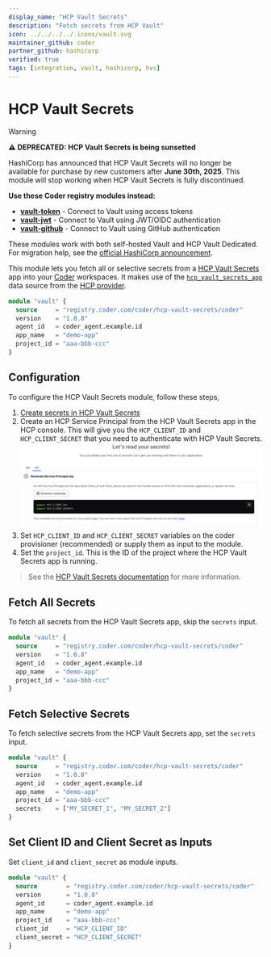 ```yaml
---
display_name: "HCP Vault Secrets"
description: "Fetch secrets from HCP Vault"
icon: ../../../../.icons/vault.svg
maintainer_github: coder
partner_github: hashicorp
verified: true
tags: [integration, vault, hashicorp, hvs]
---
```


# HCP Vault Secrets

> [!WARNING]
> **⚠️ DEPRECATED: HCP Vault Secrets is being sunsetted**
>
> HashiCorp has announced that HCP Vault Secrets will no longer be available for purchase by new customers after **June 30th, 2025**. This module will stop working when HCP Vault Secrets is fully discontinued.
>
> **Use these Coder registry modules instead:**
>
> - **[vault-token](https://registry.coder.com/modules/vault-token)** - Connect to Vault using access tokens
> - **[vault-jwt](https://registry.coder.com/modules/vault-jwt)** - Connect to Vault using JWT/OIDC authentication
> - **[vault-github](https://registry.coder.com/modules/vault-github)** - Connect to Vault using GitHub authentication
>
> These modules work with both self-hosted Vault and HCP Vault Dedicated. For migration help, see the [official HashiCorp announcement](https://developer.hashicorp.com/hcp/docs/vault-secrets/end-of-sale-announcement).

This module lets you fetch all or selective secrets from a [HCP Vault Secrets](https://developer.hashicorp.com/hcp/docs/vault-secrets) app into your [Coder](https://coder.com) workspaces. It makes use of the [`hcp_vault_secrets_app`](https://registry.terraform.io/providers/hashicorp/hcp/latest/docs/data-sources/vault_secrets_app) data source from the [HCP provider](https://registry.terraform.io/providers/hashicorp/hcp/latest).

```tf
module "vault" {
  source     = "registry.coder.com/coder/hcp-vault-secrets/coder"
  version    = "1.0.8"
  agent_id   = coder_agent.example.id
  app_name   = "demo-app"
  project_id = "aaa-bbb-ccc"
}
```

## Configuration

To configure the HCP Vault Secrets module, follow these steps,

1. [Create secrets in HCP Vault Secrets](https://developer.hashicorp.com/vault/tutorials/hcp-vault-secrets-get-started/hcp-vault-secrets-create-secret)
2. Create an HCP Service Principal from the HCP Vault Secrets app in the HCP console. This will give you the `HCP_CLIENT_ID` and `HCP_CLIENT_SECRET` that you need to authenticate with HCP Vault Secrets.
   ![HCP vault secrets credentials](../../.images/hcp-vault-secrets-credentials.png)
3. Set `HCP_CLIENT_ID` and `HCP_CLIENT_SECRET` variables on the coder provisioner (recommended) or supply them as input to the module.
4. Set the `project_id`. This is the ID of the project where the HCP Vault Secrets app is running.

> See the [HCP Vault Secrets documentation](https://developer.hashicorp.com/hcp/docs/vault-secrets) for more information.

## Fetch All Secrets

To fetch all secrets from the HCP Vault Secrets app, skip the `secrets` input.

```tf
module "vault" {
  source     = "registry.coder.com/coder/hcp-vault-secrets/coder"
  version    = "1.0.8"
  agent_id   = coder_agent.example.id
  app_name   = "demo-app"
  project_id = "aaa-bbb-ccc"
}
```

## Fetch Selective Secrets

To fetch selective secrets from the HCP Vault Secrets app, set the `secrets` input.

```tf
module "vault" {
  source     = "registry.coder.com/coder/hcp-vault-secrets/coder"
  version    = "1.0.8"
  agent_id   = coder_agent.example.id
  app_name   = "demo-app"
  project_id = "aaa-bbb-ccc"
  secrets    = ["MY_SECRET_1", "MY_SECRET_2"]
}
```

## Set Client ID and Client Secret as Inputs

Set `client_id` and `client_secret` as module inputs.

```tf
module "vault" {
  source        = "registry.coder.com/coder/hcp-vault-secrets/coder"
  version       = "1.0.8"
  agent_id      = coder_agent.example.id
  app_name      = "demo-app"
  project_id    = "aaa-bbb-ccc"
  client_id     = "HCP_CLIENT_ID"
  client_secret = "HCP_CLIENT_SECRET"
}
```
